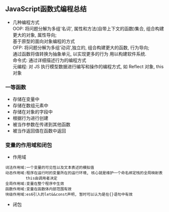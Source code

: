 ## JavaScript函数式编程总结
- 几种编程方式  
OOP: 将问题分解为多组'名词', 属性和方法(自带上下文的函数)集合, 组合构建更大的对象, 属性导向;  
     基于原型的面向对象编程的方式    
OFP: 将问题分解为多组'动词',独立的, 组合构建更大的函数, 行为导向;  
     通过函数将值转换为抽象单元, 以实现更多的行为 用以构建软件系统.  
命令式: 通过详细描述行为的编程方式  
元编程: 对 JS 执行模型数据进行编写和操作的编程方式, 如 Reflect 对象, this对象  

### 一等函数
- 存储在变量中
- 存储在数组元素中
- 存储在对象的字段中
- 根据行为进行创建
- 被当作参数在传递到其他函数
- 被当作返回值在函数中返回

### 变量的作用域和闭包
- 作用域
```
词法作用域:一个变量的可见性以及文本表述的模拟值  
动态作用域:程序在运行时的变量所在的运行环境, 核心就是维护一个命名绑定栈的全局映射表
         this由调用者决定  
全局作用域:变量在整个程序中生效  
函数作用域:变量在函数体内部范围有效  
块级作用域:es6引入的let&&const声明, 暂时可以认为是在{}语句中有效  
```
- 闭包
```

```
